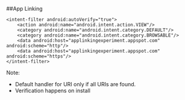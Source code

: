 ##App Linking

```
<intent-filter android:autoVerify="true">
	<action android:name="android.intent.action.VIEW"/>
	<category android:name="android.intent.category.DEFAULT"/>
	<category android:name="android.intent.category.BROWSABLE"/>
	<data android:host="applinkingexperiment.appspot.com" android:scheme="http"/>
	<data android:host="applinkingexperiment.appspot.com" android:scheme="https"/>
</intent-filter>
```

Note:
+ Default handler for URI only if all URIs are found.
+ Verification happens on install